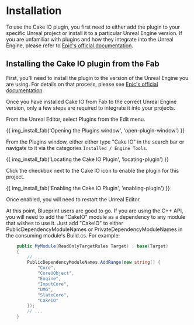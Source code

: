 # Installation
To use the Cake IO plugin, you first need to either add the plugin to your specific Unreal project or install it to a particular Unreal Engine version. If you are unfamiliar with plugins and how they integrate into the Unreal Engine, please refer to [Epic's official documentation](https://dev.epicgames.com/documentation/en-us/unreal-engine/working-with-plugins-in-unreal-engine).

## Installing the Cake IO plugin from the Fab 
First, you'll need to install the plugin to the version of the Unreal Engine you are using. For details on that process, please see [Epic's official documentation](https://dev.epicgames.com/documentation/en-us/unreal-engine/working-with-plugins-in-unreal-engine#installingpluginsfromfab).

Once you have installed Cake IO from Fab to the correct Unreal Engine version, only a few steps are required to integrate it into your projects.

From the Unreal Editor, select Plugins from the Edit menu.

{{ img_install_fab('Opening the Plugins window', 'open-plugin-window') }}

From the Plugins window, either either type "Cake IO" in the search bar or navigate to it via the categories `Installed / Engine Tools`.

{{ img_install_fab('Locating the Cake IO Plugin', 'locating-plugin') }}

Click the checkbox next to the Cake IO icon to enable the plugin for this project.

{{ img_install_fab('Enabling the Cake IO Plugin', 'enabling-plugin') }}

Once enabled, you will need to restart the Unreal Editor. 

At this point, Blueprint users are good to go. If you are using the C++ API, you will need to add the "CakeIO" module as a dependency to any module that wishes to use it. Just add "CakeIO" to either PublicDependencyModuleNames or PrivateDependencyModuleNames in the consuming module's Build.cs. For example:

```c# hl_lines="11"
	public MyModule(ReadOnlyTargetRules Target) : base(Target)
	{
        // ...
		PublicDependencyModuleNames.AddRange(new string[] { 
			"Core", 
			"CoreUObject", 
			"Engine", 
			"InputCore", 
			"UMG", 
			"SlateCore", 
			"CakeIO" 
		});
        // ...
    }
```


